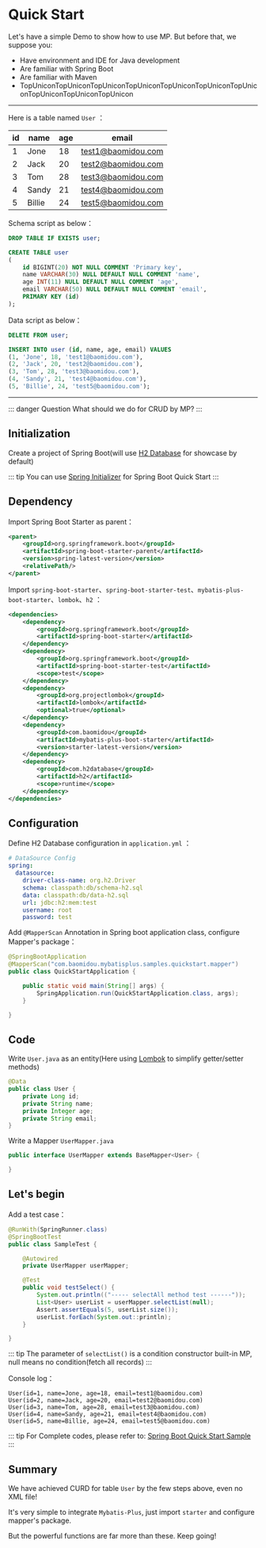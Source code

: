 # Quick Start

Let's have a simple Demo to show how to use MP. But before that, we suppose you:

- Have environment and IDE for Java development
- Are familiar with Spring Boot
- Are familiar with Maven
- TopUniconTopUniconTopUniconTopUniconTopUniconTopUniconTopUniconTopUniconTopUniconTopUnicon

---

Here is a table named `User` ：

| id  | name   | age | email              |
| --- | ------ | --- | ------------------ |
| 1   | Jone   | 18  | test1@baomidou.com |
| 2   | Jack   | 20  | test2@baomidou.com |
| 3   | Tom    | 28  | test3@baomidou.com |
| 4   | Sandy  | 21  | test4@baomidou.com |
| 5   | Billie | 24  | test5@baomidou.com |

Schema script as below：

```sql
DROP TABLE IF EXISTS user;

CREATE TABLE user
(
	id BIGINT(20) NOT NULL COMMENT 'Primary key',
	name VARCHAR(30) NULL DEFAULT NULL COMMENT 'name',
	age INT(11) NULL DEFAULT NULL COMMENT 'age',
	email VARCHAR(50) NULL DEFAULT NULL COMMENT 'email',
	PRIMARY KEY (id)
);
```

Data script as below：

```sql
DELETE FROM user;

INSERT INTO user (id, name, age, email) VALUES
(1, 'Jone', 18, 'test1@baomidou.com'),
(2, 'Jack', 20, 'test2@baomidou.com'),
(3, 'Tom', 28, 'test3@baomidou.com'),
(4, 'Sandy', 21, 'test4@baomidou.com'),
(5, 'Billie', 24, 'test5@baomidou.com');
```

---

::: danger Question
What should we do for CRUD by MP?
:::

## Initialization

Create a project of Spring Boot(will use [H2 Database](http://www.h2database.com) for showcase by default)

::: tip
You can use [Spring Initializer](https://start.spring.io/) for Spring Boot Quick Start
:::

## Dependency

Import Spring Boot Starter as parent：
```xml
<parent>
    <groupId>org.springframework.boot</groupId>
    <artifactId>spring-boot-starter-parent</artifactId>
    <version>spring-latest-version</version>
    <relativePath/>
</parent>
```

Import `spring-boot-starter`、`spring-boot-starter-test`、`mybatis-plus-boot-starter`、`lombok`、`h2` ：
```xml {18}
<dependencies>
    <dependency>
        <groupId>org.springframework.boot</groupId>
        <artifactId>spring-boot-starter</artifactId>
    </dependency>
    <dependency>
        <groupId>org.springframework.boot</groupId>
        <artifactId>spring-boot-starter-test</artifactId>
        <scope>test</scope>
    </dependency>
    <dependency>
        <groupId>org.projectlombok</groupId>
        <artifactId>lombok</artifactId>
        <optional>true</optional>
    </dependency>
    <dependency>
        <groupId>com.baomidou</groupId>
        <artifactId>mybatis-plus-boot-starter</artifactId>
        <version>starter-latest-version</version>
    </dependency>
    <dependency>
        <groupId>com.h2database</groupId>
        <artifactId>h2</artifactId>
        <scope>runtime</scope>
    </dependency>
</dependencies>
```

## Configuration

Define H2 Database configuration in `application.yml` ：

```yaml
# DataSource Config
spring:
  datasource:
    driver-class-name: org.h2.Driver
    schema: classpath:db/schema-h2.sql
    data: classpath:db/data-h2.sql
    url: jdbc:h2:mem:test
    username: root
    password: test
```

Add  `@MapperScan` Annotation in Spring boot application class, configure Mapper's package：
```java {2}
@SpringBootApplication
@MapperScan("com.baomidou.mybatisplus.samples.quickstart.mapper")
public class QuickStartApplication {

    public static void main(String[] args) {
        SpringApplication.run(QuickStartApplication.class, args);
    }

}
```

## Code

Write `User.java` as an entity(Here using [Lombok](https://www.projectlombok.org/) to simplify getter/setter methods)

```java
@Data
public class User {
    private Long id;
    private String name;
    private Integer age;
    private String email;
}
```

Write a Mapper `UserMapper.java`

```java
public interface UserMapper extends BaseMapper<User> {

}
```

## Let's begin

Add a test case：

```java
@RunWith(SpringRunner.class)
@SpringBootTest
public class SampleTest {

    @Autowired
    private UserMapper userMapper;

    @Test
    public void testSelect() {
        System.out.println(("----- selectAll method test ------"));
        List<User> userList = userMapper.selectList(null);
        Assert.assertEquals(5, userList.size());
        userList.forEach(System.out::println);
    }

}
```

::: tip
The parameter of `selectList()` is a condition constructor built-in MP, null means no condition(fetch all records)
:::

Console log：

```
User(id=1, name=Jone, age=18, email=test1@baomidou.com)
User(id=2, name=Jack, age=20, email=test2@baomidou.com)
User(id=3, name=Tom, age=28, email=test3@baomidou.com)
User(id=4, name=Sandy, age=21, email=test4@baomidou.com)
User(id=5, name=Billie, age=24, email=test5@baomidou.com)
```

::: tip
For Complete codes, please refer to: [Spring Boot Quick Start Sample](https://github.com/baomidou/mybatis-plus-samples/tree/master/mybatis-plus-sample-quickstart)
:::

## Summary

We have achieved CURD for table `User` by the few steps above, even no XML file!

It's very simple to integrate `Mybatis-Plus`, just import `starter` and configure mapper's package.

But the powerful functions are far more than these. Keep going!

<script>
export default {
  mounted () {
    var xmlHttp = new XMLHttpRequest()
    xmlHttp.open("GET", "https://img.shields.io/maven-central/v/com.baomidou/mybatis-plus-boot-starter.json", false)
    xmlHttp.send(null)
    var starterVersionInfo = JSON.parse(xmlHttp.responseText).value.replace('v', '')
    xmlHttp.open("GET", "https://img.shields.io/maven-central/v/org.springframework.boot/spring-boot-starter-parent.json", false)
    xmlHttp.send(null)
    var springVersionInfo = JSON.parse(xmlHttp.responseText).value.replace('v', '')
    var codeNodeList = document.querySelectorAll('code')
    for (var i = 0; i < codeNodeList.length; i++) {
        codeNodeList[i].innerHTML = codeNodeList[i].innerHTML.replace('starter-latest-version', starterVersionInfo)
        codeNodeList[i].innerHTML = codeNodeList[i].innerHTML.replace('spring-latest-version', springVersionInfo)
    }
  }
}
</script>
